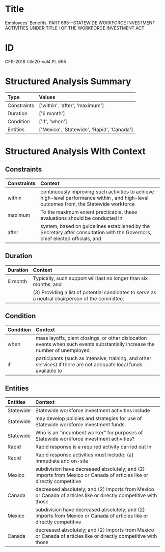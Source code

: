 # Title

 Employees' Benefits. PART 665—STATEWIDE WORKFORCE INVESTMENT ACTIVITIES UNDER TITLE I OF THE WORKFORCE INVESTMENT ACT


# ID

 CFR-2018-title20-vol4.Pt. 665


# Structured Analysis Summary

| Type        | Values                                     |
|:------------|:-------------------------------------------|
| Constraints | ['within', 'after', 'maximum']             |
| Duration    | ['6 month']                                |
| Condition   | ['if', 'when']                             |
| Entities    | ['Mexico', 'Statewide', 'Rapid', 'Canada'] |


# Structured Analysis With Context

 


## Constraints

| Constraints   | Context                                                                                                                                 |
|:--------------|:----------------------------------------------------------------------------------------------------------------------------------------|
| within        | continuously improving such activities to achieve high-level performance within , and high-level outcomes from, the Statewide workforce |
| maximum       | To the  maximum extent practicable, these evaluations should be conducted in                                                            |
| after         | system, based on guidelines established by the Secretary after consultation with the Governors, chief elected officials, and            |


## Duration

| Duration   | Context                                                                                                      |
|:-----------|:-------------------------------------------------------------------------------------------------------------|
| 6 month    | Typically, such support will last no longer than six months; and                                             |
|            |             (3) Providing a list of potential candidates to serve as a neutral chairperson of the committee. |


## Condition

| Condition   | Context                                                                                                                    |
|:------------|:---------------------------------------------------------------------------------------------------------------------------|
| when        | mass layoffs, plant closings, or other dislocation events when such events substantially increase the number of unemployed |
| if          | participants (such as intensive, training, and other services) if there are not adequate local funds available to          |


## Entities

| Entities   | Context                                                                                                               |
|:-----------|:----------------------------------------------------------------------------------------------------------------------|
| Statewide  | Statewide  workforce investment activities include                                                                    |
| Statewide  | may develop policies and strategies for use of Statewide  workforce investment funds.                                 |
| Statewide  | Who is an “incumbent worker” for purposes of  Statewide  workforce investment activities?                             |
| Rapid      | Rapid response is a required activity carried out in                                                                  |
| Rapid      | Rapid response activities must include: (a) Immediate and on-site                                                     |
| Mexico     | subdivision have decreased absolutely; and (2) Imports from Mexico or Canada of articles like or directly competitive |
| Canada     | decreased absolutely; and (2) Imports from Mexico or Canada of articles like or directly competitive with those       |
| Mexico     | subdivision have decreased absolutely; and (2) Imports from Mexico or Canada of articles like or directly competitive |
| Canada     | decreased absolutely; and (2) Imports from Mexico or Canada of articles like or directly competitive with those       |


